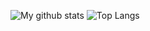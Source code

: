 ![My github stats](https://github-readme-stats.vercel.app/api?username=alireza-razavi&show_icons=true&theme=cobalt)
![Top Langs](https://github-readme-stats.vercel.app/api/top-langs/?username=alireza-razavi&theme=cobalt&langs_count=10)


<!--
**Alireza-Razavi/Alireza-Razavi** is a ✨ _special_ ✨ repository because its `README.md` (this file) appears on your GitHub profile.

Here are some ideas to get you started:

- 🔭 I’m currently working on ...
- 🌱 I’m currently learning ...
- 👯 I’m looking to collaborate on ...
- 🤔 I’m looking for help with ...
- 💬 Ask me about ...
- 📫 How to reach me: ...
- 😄 Pronouns: ...
- ⚡ Fun fact: ...
-->

